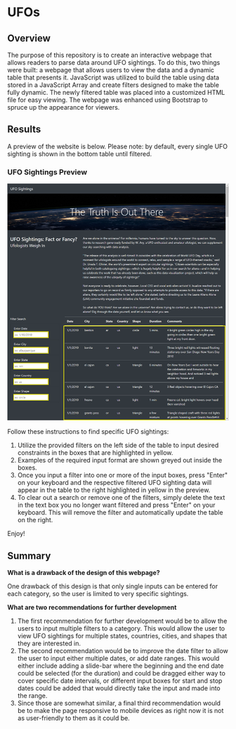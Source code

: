 # UFOs

## Overview
The purpose of this repository is to create an interactive webpage that allows readers to parse data around UFO sightings. To do this, two things were built: a webpage that allows users to view the data and a dynamic table that presents it. JavaScript was utilized to build the table using data stored in a JavaScript Array and create filters designed to make the table fully dynamic. The newly filtered table was placed into a customized HTML file for easy viewing. The webpage was enhanced using Bootstrap to spruce up the appearance for viewers.

## Results
A preview of the website is below. Please note: by default, every single UFO sighting is shown in the bottom table until filtered.

### UFO Sightings Preview
<p align="center">
<img src="https://github.com/smyoung88/UFOs/blob/main/static/images/main.png" title="UFO Sightings">
</p>

Follow these instructions to find specific UFO sightings:
1. Utilize the provided filters on the left side of the table to input desired constraints in the boxes that are highlighted in yellow. 
2. Examples of the required input format are shown greyed out inside the boxes. 
3. Once you input a filter into one or more of the input boxes, press "Enter" on your keyboard and the respective filtered UFO sighting data will appear in the table to the right highlighted in yellow in the preview. 
4. To clear out a search or remove one of the filters, simply delete the text in the text box you no longer want filtered and press "Enter" on your keyboard. This will remove the filter and automatically update the table on the right.

Enjoy!

## Summary

**What is a drawback of the design of this webpage?**

One drawback of this design is that only single inputs can be entered for each category, so the user is limited to very specific sightings.

**What are two recommendations for further development**
1. The first recommendation for further development would be to allow the users to input multiple filters to a category. This would allow the user to view UFO sightings for multiple states, countries, cities, and shapes that they are interested in.
2. The second recommendation would be to improve the date filter to allow the user to input either multiple dates, or add date ranges. This would either include adding a slide-bar where the beginning and the end date could be selected (for the duration) and could be dragged either way to cover specific date intervals, or different input boxes for start and stop dates could be added that would directly take the input and made into the range.
3. Since those are somewhat similar, a final third recommendation would be to make the page responsive to mobile devices as right now it is not as user-friendly to them as it could be.
